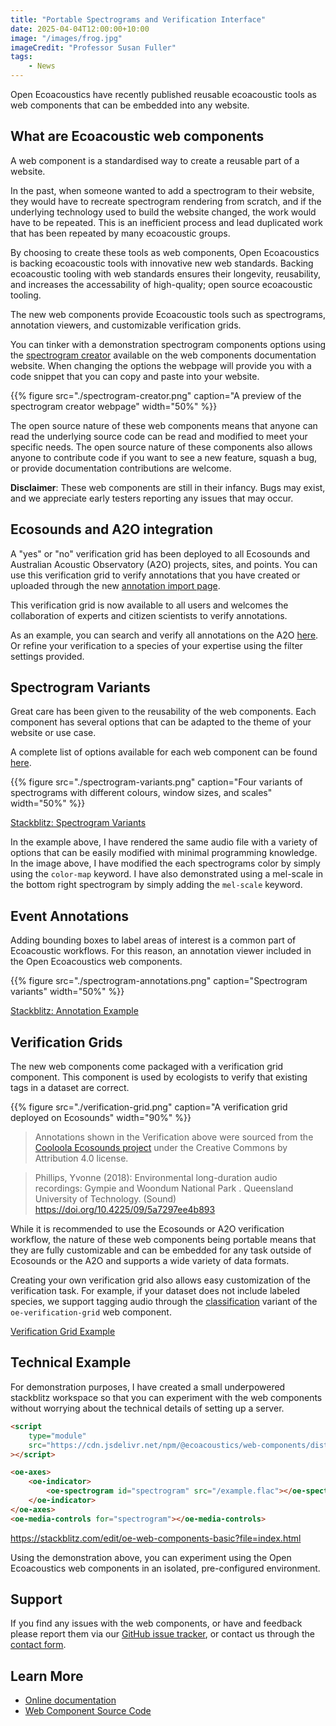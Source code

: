 ```yaml
---
title: "Portable Spectrograms and Verification Interface"
date: 2025-04-04T12:00:00+10:00
image: "/images/frog.jpg"
imageCredit: "Professor Susan Fuller"
tags:
    - News
---
```


Open Ecoacoustics have recently published reusable ecoacoustic tools as web
components that can be embedded into any website.
<!--more-->

## What are Ecoacoustic web components

A web component is a standardised way to create a reusable part of a
website.

In the past, when someone wanted to add a spectrogram to their website, they
would have to recreate spectrogram rendering from scratch, and if the underlying
technology used to build the website changed, the work would have to be
repeated. This is an inefficient process and lead duplicated work that has been
repeated by many ecoacoustic groups.

By choosing to create these tools as web components, Open Ecoacoustics is
backing ecoacoustic tools with innovative new web standards.
Backing ecoacoustic tooling with web standards ensures their longevity,
reusability, and increases the accessability of high-quality; open source
ecoacoustic tooling.

The new web components provide Ecoacoustic tools such as spectrograms,
annotation viewers, and customizable verification grids.

You can tinker with a demonstration spectrogram components options using the
[spectrogram creator](https://oe-web-components.netlify.app/spectrogram-creator/)
available on the web components documentation website.
When changing the options the webpage will provide you with a code snippet that
you can copy and paste into your website.

{{%
    figure
    src="./spectrogram-creator.png"
    caption="A preview of the spectrogram creator webpage"
    width="50%"
%}}

The open source nature of these web components means that anyone can read the
underlying source code can be read and modified to meet your specific needs.
The open source nature of these components also allows anyone to contribute code
if you want to see a new feature, squash a bug, or provide documentation
contributions are welcome.

**Disclaimer**: These web components are still in their infancy. Bugs may exist,
and we appreciate early testers reporting any issues that may occur.

## Ecosounds and A2O integration

A "yes" or "no" verification grid has been deployed to all Ecosounds and
Australian Acoustic Observatory (A2O) projects, sites, and points.
You can use this verification grid to verify annotations that you have created
or uploaded through the new
[annotation import page](https://www.ecosounds.org/batch_annotations).

This verification grid is now available to all users and welcomes the
collaboration of experts and citizen scientists to verify annotations.

As an example, you can search and verify all annotations on the A2O
[here](https://data.acousticobservatory.org/projects/1/annotations).
Or refine your verification to a species of your expertise using the filter
settings provided.

## Spectrogram Variants

Great care has been given to the reusability of the web components.
Each component has several options that can be adapted to the theme of your
website or use case.

A complete list of options available for each web component can be found
[here](https://oe-web-components.netlify.app/components/).

{{%
    figure
    src="./spectrogram-variants.png"
    caption="Four variants of spectrograms with different colours, window sizes, and scales"
    width="50%"
%}}

[Stackblitz: Spectrogram Variants](https://stackblitz.com/edit/oe-web-components-basic?file=examples%2Fspectrogram-variants.html)

In the example above, I have rendered the same audio file with a variety of
options that can be easily modified with minimal programming knowledge.
In the image above, I have modified the each spectrograms color by simply using
the `color-map` keyword.
I have also demonstrated using a mel-scale in the bottom right spectrogram by
simply adding the `mel-scale` keyword.

## Event Annotations

Adding bounding boxes to label areas of interest is a common part of
Ecoacoustic workflows.
For this reason, an annotation viewer included in the Open Ecoacoustics web
components.

{{%
    figure
    src="./spectrogram-annotations.png"
    caption="Spectrogram variants"
    width="50%"
%}}

[Stackblitz: Annotation Example](https://stackblitz.com/edit/oe-web-components-basic?file=examples%2Fannotations.html)

## Verification Grids

The new web components come packaged with a verification grid component.
This component is used by ecologists to verify that existing tags in a dataset
are correct.

{{%
    figure
    src="./verification-grid.png"
    caption="A verification grid deployed on Ecosounds"
    width="90%"
%}}

> Annotations shown in the Verification above were sourced from the
> [Cooloola Ecosounds project](https://www.ecosounds.org/projects/1029)
> under the Creative Commons by Attribution 4.0 license.

> Phillips, Yvonne (2018): Environmental long-duration audio recordings: Gympie and Woondum National Park . Queensland University of Technology. (Sound) <https://doi.org/10.4225/09/5a7297ee4b893>

While it is recommended to use the Ecosounds or A2O verification workflow, the
nature of these web components being portable means that they are fully
customizable and can be embedded for any task outside of Ecosounds or the A2O
and supports a wide variety of data formats.

Creating your own verification grid also allows easy customization of the
verification task.
For example, if your dataset does not include labeled species, we support
tagging audio through the
[classification](https://oe-web-components.netlify.app/examples/verification/classification/)
variant of the `oe-verification-grid` web component.

[Verification Grid Example](https://stackblitz.com/edit/oe-web-components-basic?file=examples%2Fverification-grid.html)

## Technical Example

For demonstration purposes, I have created a small underpowered stackblitz
workspace so that you can experiment with the web components without worrying
about the technical details of setting up a server.

```html
<script
    type="module"
    src="https://cdn.jsdelivr.net/npm/@ecoacoustics/web-components/dist/components.js"
></script>

<oe-axes>
    <oe-indicator>
        <oe-spectrogram id="spectrogram" src="/example.flac"></oe-spectrogram>
    </oe-indicator>
</oe-axes>
<oe-media-controls for="spectrogram"></oe-media-controls>
```

<https://stackblitz.com/edit/oe-web-components-basic?file=index.html>

Using the demonstration above, you can experiment using the Open Ecoacoustics
web components in an isolated, pre-configured environment.

## Support

If you find any issues with the web components, or have and feedback please
report them via our
[GitHub issue tracker](https://github.com/ecoacoustics/web-components/issues),
or contact us through the [contact form](/contact).

## Learn More

- [Online documentation](https://oe-web-components.netlify.app/)
- [Web Component Source Code](https://github.com/ecoacoustics/web-components)
